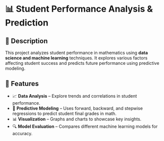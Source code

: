 # 📊 Student Performance Analysis & Prediction

## 📌 Description
This project analyzes student performance in mathematics using **data science and machine learning** techniques. It explores various factors affecting student success and predicts future performance using predictive modeling.

## 🚀 Features
- 📈 **Data Analysis** – Explore trends and correlations in student performance.
- 🎯 **Predictive Modeling** – Uses forward, backward, and stepwise regressions to predict student final grades in math.
- 📊 **Visualization** – Graphs and charts to showcase key insights.
- 🔍 **Model Evaluation** – Compares different machine learning models for accuracy.
